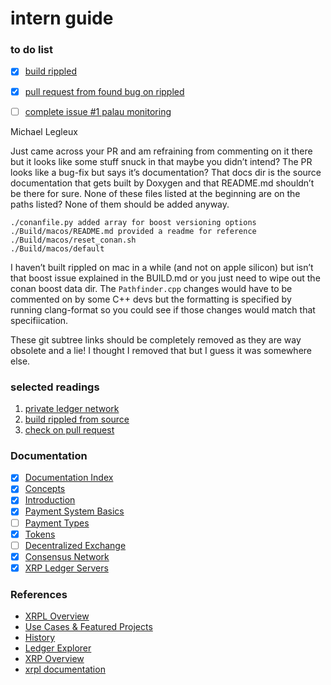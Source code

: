 #  intern guide

###  to do list

-  [x] [build rippled](./src/build-rippled/macos/README.md)
-  [x] [pull request from found bug on rippled](./src/build-rippled/macos/PR.md)

-  [ ] [complete issue #1 palau monitoring](https://github.com/ripple/cbdc-monitoring/issues/1)


Michael Legleux

Just came across your PR and am refraining from commenting on it there but it looks like some stuff snuck in that maybe you didn’t intend?
The PR looks like a bug-fix but says it’s documentation?
That docs dir is the source documentation that gets built by Doxygen and that README.md shouldn’t be there for sure.
None of these files listed at the beginning are on the paths listed? None of them should be added anyway.

```
./conanfile.py added array for boost versioning options
./Build/macos/README.md provided a readme for reference
./Build/macos/reset_conan.sh
./Build/macos/default
```

I haven’t built rippled on mac in a while (and not on apple silicon) but isn’t that boost issue explained in the BUILD.md or you just need to wipe out the conan boost data dir. The `Pathfinder.cpp` changes would have to be commented on by some C++ devs but the formatting is specified by running clang-format so you could see if those changes would match that specifiication.  

These git subtree links should be completely removed as they are way obsolete and a lie! I thought I removed that but I guess it was somewhere else.



### selected readings

1.  [private ledger network](./src/private-network/README.md)
2.  [build rippled from source](./src/build-rippled/README.md)
3.  [check on pull request](https://github.com/XRPLF/rippled/pull/4583)

### Documentation

- [x] [Documentation Index](https://xrpl.org/docs-index.html)
- [x] [Concepts](#concepts)
- [x] [Introduction](#introduction)
- [x] [Payment System Basics](#payment-system-basics)
- [ ] [Payment Types](#payment-types)
- [x] [Tokens](#tokens)
- [ ] [Decentralized Exchange](#decentralized-exchange)
- [x] [Consensus Network](#consensus-network)
- [x] [XRP Ledger Servers](#xrp-ledger-servers)

### References

- [XRPL Overview](#xrpl-overview)
- [Use Cases & Featured Projects](#use-cases--featured-projects)
- [History](#history)
- [Ledger Explorer](#ledger-explorer)
- [XRP Overview](#xrp-overview)
- [xrpl documentation](https://xrpl.org/docs-index.html)

